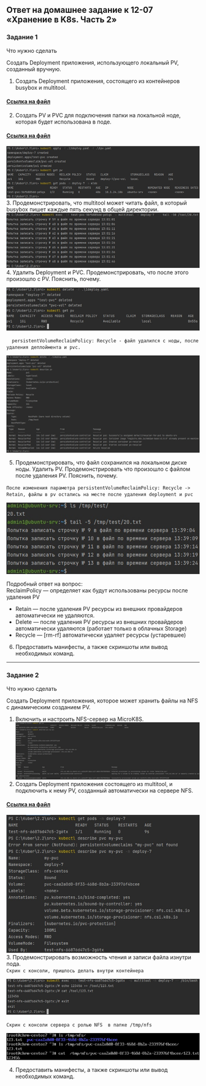 ## Ответ на домашнее задание к 12-07 «Хранение в K8s. Часть 2»

### Задание 1
Что нужно сделать

Создать Deployment приложения, использующего локальный PV, созданный вручную.

1. Создать Deployment приложения, состоящего из контейнеров busybox и multitool.
#### [Ссылка на файл](src/1deploy.yaml)
2. Создать PV и PVC для подключения папки на локальной ноде, которая будет использована в поде.
#### [Ссылка на файл](src/1pv.yaml)
![Skrin](img/1.1.jpg)
3. Продемонстрировать, что multitool может читать файл, в который busybox пишет каждые пять секунд в общей директории.
![Skrin](img/1.2.jpg)
4. Удалить Deployment и PVC. Продемонстрировать, что после этого произошло с PV. Пояснить, почему.

![Skrin](img/1.3.jpg)

`  persistentVolumeReclaimPolicy: Recycle - файл удалился с ноды, после удаления деплоймента и pvc.`

![Skrin](img/1.4-containers-down.jpg)


5. Продемонстрировать, что файл сохранился на локальном диске ноды. Удалить PV. Продемонстрировать что произошло с файлом после удаления PV. Пояснить, почему.

`После изменения параметра persistentVolumeReclaimPolicy: Recycle -> Retain, файлы в pv остались на месте после удаления deployment и pvc`

![Skrin](img/1.6.jpg)

Подробный ответ на вопрос:  
ReclaimPolicy — определяет как будут использованы ресурсы после удаления PV  
* Retain — после удаления PV ресурсы из внешних провайдеров автоматически не удаляются.  
* Delete — после удаления PV ресурсы из внешних провайдеров автоматически удаляются (работает только в облачных Storage)  
* Recycle — [rm-rf] автоматически удаляет ресурсы (устаревшее)

6. Предоставить манифесты, а также скриншоты или вывод необходимых команд.

---
### Задание 2
Что нужно сделать

Создать Deployment приложения, которое может хранить файлы на NFS с динамическим созданием PV.

1. Включить и настроить NFS-сервер на MicroK8S.
![Skrin](img/2.1.jpg)
2. Создать Deployment приложения состоящего из multitool, и подключить к нему PV, созданный автоматически на сервере NFS.  

#### [Ссылка на файл](src/2deploy.yaml)
![Skrin](img/2.2.jpg)
3. Продемонстрировать возможность чтения и записи файла изнутри пода.  
`Скрин с консоли, пришлось делать внутри контейнера`

![Skrin](img/2.4.jpg)

`Скрин с консоли сервера с ролью NFS  в папке /tmp/nfs`

![Skrin](img/2.3.jpg)

4. Предоставить манифесты, а также скриншоты или вывод необходимых команд.